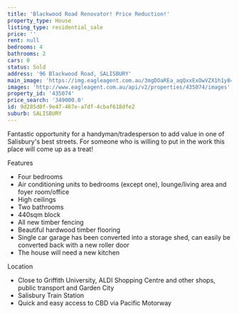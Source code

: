 ```yaml
---
title: 'Blackwood Road Renovator! Price Reduction!'
property_type: House
listing_type: residential_sale
price: ''
rent: null
bedrooms: 4
bathrooms: 2
cars: 0
status: Sold
address: '96 Blackwood Road, SALISBURY'
main_image: 'https://img.eagleagent.com.au/3mgDOaREa_aqQxxExOwVZX1h1y8=/1280x854/smart/https://s3-us-west-2.amazonaws.com/eagleagent-orig/images/6820232/107953681-image-M.jpg'
images: 'http://www.eagleagent.com.au/api/v2/properties/435074/images'
property_id: '435074'
price_search: '349000.0'
id: 9d285d0f-9e47-467e-a7df-4cbaf618dfe2
suburb: SALISBURY
---
```

Fantastic opportunity for a handyman/tradesperson to add value in one of Salisbury's best streets. For someone who is willing to put in the work this place will come up as a treat!

Features

*  Four bedrooms
*  Air conditioning units to bedrooms (except one), lounge/living area and foyer room/office
*  High ceilings
*  Two bathrooms
*  440sqm block
*  All new timber fencing
*  Beautiful hardwood timber flooring
*  Single car garage has been converted into a storage shed, can easily be converted back with a new roller door
*  The house will need a new kitchen

Location

* Close to Griffith University, ALDI Shopping Centre and other shops, public transport and Garden City
* Salisbury Train Station
* Quick and easy access to CBD via Pacific Motorway